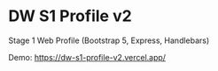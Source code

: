 # DW S1 Profile v2
Stage 1 Web Profile (Bootstrap 5, Express, Handlebars)

Demo: https://dw-s1-profile-v2.vercel.app/
